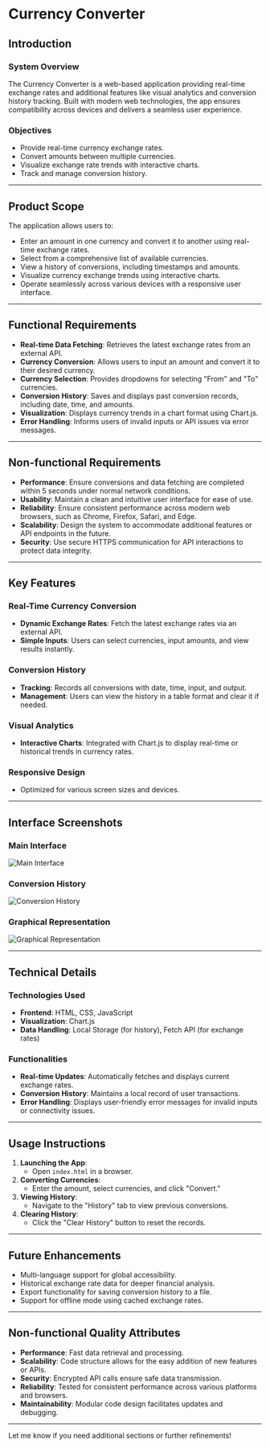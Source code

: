 # Currency Converter

## Introduction

### System Overview
The Currency Converter is a web-based application providing real-time exchange rates and additional features like visual analytics and conversion history tracking. Built with modern web technologies, the app ensures compatibility across devices and delivers a seamless user experience.

### Objectives
- Provide real-time currency exchange rates.
- Convert amounts between multiple currencies.
- Visualize exchange rate trends with interactive charts.
- Track and manage conversion history.

---

## Product Scope

The application allows users to:
- Enter an amount in one currency and convert it to another using real-time exchange rates.
- Select from a comprehensive list of available currencies.
- View a history of conversions, including timestamps and amounts.
- Visualize currency exchange trends using interactive charts.
- Operate seamlessly across various devices with a responsive user interface.

---

## Functional Requirements

- **Real-time Data Fetching**: Retrieves the latest exchange rates from an external API.
- **Currency Conversion**: Allows users to input an amount and convert it to their desired currency.
- **Currency Selection**: Provides dropdowns for selecting "From" and "To" currencies.
- **Conversion History**: Saves and displays past conversion records, including date, time, and amounts.
- **Visualization**: Displays currency trends in a chart format using Chart.js.
- **Error Handling**: Informs users of invalid inputs or API issues via error messages.

---

## Non-functional Requirements

- **Performance**: Ensure conversions and data fetching are completed within 5 seconds under normal network conditions.
- **Usability**: Maintain a clean and intuitive user interface for ease of use.
- **Reliability**: Ensure consistent performance across modern web browsers, such as Chrome, Firefox, Safari, and Edge.
- **Scalability**: Design the system to accommodate additional features or API endpoints in the future.
- **Security**: Use secure HTTPS communication for API interactions to protect data integrity.

---

## Key Features

### Real-Time Currency Conversion
- **Dynamic Exchange Rates**: Fetch the latest exchange rates via an external API.
- **Simple Inputs**: Users can select currencies, input amounts, and view results instantly.

### Conversion History
- **Tracking**: Records all conversions with date, time, input, and output.
- **Management**: Users can view the history in a table format and clear it if needed.

### Visual Analytics
- **Interactive Charts**: Integrated with Chart.js to display real-time or historical trends in currency rates.

### Responsive Design
- Optimized for various screen sizes and devices.

---

## Interface Screenshots

### Main Interface
![Main Interface](![image](https://github.com/user-attachments/assets/30ebe881-ff0e-4894-8b34-30f99fe18f7f)
)

### Conversion History
![Conversion History](![image](https://github.com/user-attachments/assets/9c5656fb-145a-4887-82c3-1ed8b2557d86)
)

### Graphical Representation
![Graphical Representation](![image](https://github.com/user-attachments/assets/9c5656fb-145a-4887-82c3-1ed8b2557d86)
)

---

## Technical Details

### Technologies Used
- **Frontend**: HTML, CSS, JavaScript
- **Visualization**: Chart.js
- **Data Handling**: Local Storage (for history), Fetch API (for exchange rates)

### Functionalities
- **Real-time Updates**: Automatically fetches and displays current exchange rates.
- **Conversion History**: Maintains a local record of user transactions.
- **Error Handling**: Displays user-friendly error messages for invalid inputs or connectivity issues.

---

## Usage Instructions

1. **Launching the App**:
   - Open `index.html` in a browser.
2. **Converting Currencies**:
   - Enter the amount, select currencies, and click "Convert."
3. **Viewing History**:
   - Navigate to the "History" tab to view previous conversions.
4. **Clearing History**:
   - Click the "Clear History" button to reset the records.

---

## Future Enhancements

- Multi-language support for global accessibility.
- Historical exchange rate data for deeper financial analysis.
- Export functionality for saving conversion history to a file.
- Support for offline mode using cached exchange rates.

---

## Non-functional Quality Attributes

- **Performance**: Fast data retrieval and processing.
- **Scalability**: Code structure allows for the easy addition of new features or APIs.
- **Security**: Encrypted API calls ensure safe data transmission.
- **Reliability**: Tested for consistent performance across various platforms and browsers.
- **Maintainability**: Modular code design facilitates updates and debugging.

---

Let me know if you need additional sections or further refinements!
